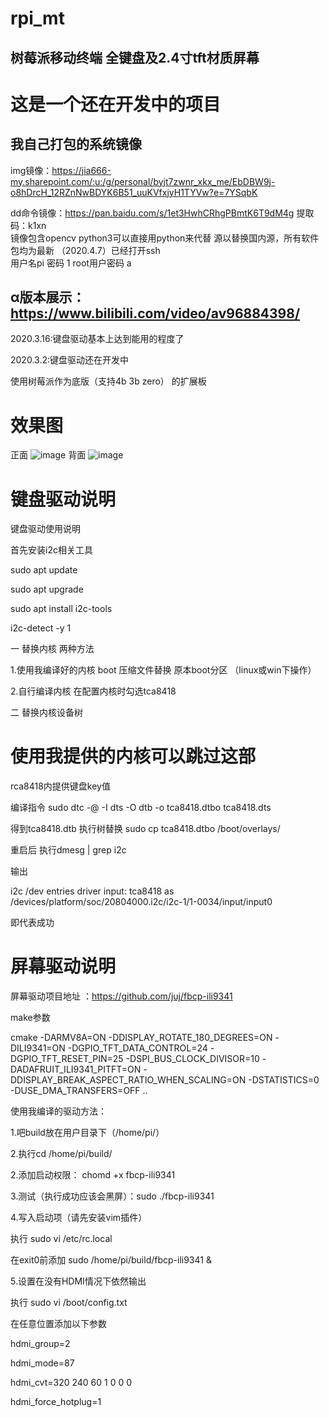 # rpi_mt
## 树莓派移动终端 全键盘及2.4寸tft材质屏幕

# 这是一个还在开发中的项目 

## 我自己打包的系统镜像 
img镜像：https://jia666-my.sharepoint.com/:u:/g/personal/byjt7zwnr_xkx_me/EbDBW9j-o8hDrcH_12RZnNwBDYK6B51_uuKVfxjyH1TYVw?e=7YSqbK

dd命令镜像：https://pan.baidu.com/s/1et3HwhCRhgPBmtK6T9dM4g  提取码：k1xn   
镜像包含opencv python3可以直接用python来代替 源以替换国内源，所有软件包均为最新 （2020.4.7）已经打开ssh   
用户名pi 密码 1  root用户密码 a






## α版本展示：https://www.bilibili.com/video/av96884398/

2020.3.16:键盘驱动基本上达到能用的程度了


2020.3.2:键盘驱动还在开发中

使用树莓派作为底版（支持4b 3b zero） 的扩展板

# 效果图
正面
![image](https://github.com/bilibilifmk/rpi_mt/blob/master/%E6%AD%A3%E9%9D%A2.jpg)
背面
![image](https://github.com/bilibilifmk/rpi_mt/blob/master/%E8%83%8C%E9%9D%A2.jpg)


# 键盘驱动说明

键盘驱动使用说明 


 首先安装i2c相关工具
 
sudo apt update

sudo apt upgrade

sudo apt install i2c-tools

i2c-detect -y 1


 一 替换内核 两种方法
 
1.使用我编译好的内核 boot 压缩文件替换 原本boot分区 （linux或win下操作）

2.自行编译内核 在配置内核时勾选tca8418


二 替换内核设备树

# 使用我提供的内核可以跳过这部
 
rca8418内提供键盘key值 

编译指令 sudo dtc -@ -I dts -O dtb -o tca8418.dtbo tca8418.dts

得到tca8418.dtb  执行树替换 sudo cp tca8418.dtbo /boot/overlays/

重启后 执行dmesg | grep i2c 

输出 

i2c /dev entries driver
input: tca8418 as /devices/platform/soc/20804000.i2c/i2c-1/1-0034/input/input0

即代表成功


# 屏幕驱动说明


屏幕驱动项目地址 ：https://github.com/juj/fbcp-ili9341

make参数

cmake -DARMV8A=ON -DDISPLAY_ROTATE_180_DEGREES=ON -DILI9341=ON -DGPIO_TFT_DATA_CONTROL=24 -DGPIO_TFT_RESET_PIN=25 -DSPI_BUS_CLOCK_DIVISOR=10 -DADAFRUIT_ILI9341_PITFT=ON -DDISPLAY_BREAK_ASPECT_RATIO_WHEN_SCALING=ON -DSTATISTICS=0 -DUSE_DMA_TRANSFERS=OFF ..



使用我编译的驱动方法：

1.吧build放在用户目录下（/home/pi/）

2.执行cd /home/pi/build/

2.添加启动权限： chomd +x fbcp-ili9341

3.测试（执行成功应该会黑屏）：sudo ./fbcp-ili9341

4.写入启动项（请先安装vim插件）

执行  sudo vi /etc/rc.local

在exit0前添加 sudo /home/pi/build/fbcp-ili9341 &

5.设置在没有HDMI情况下依然输出

执行 sudo vi /boot/config.txt


在任意位置添加以下参数


hdmi_group=2

hdmi_mode=87

hdmi_cvt=320 240 60 1 0 0 0

hdmi_force_hotplug=1

